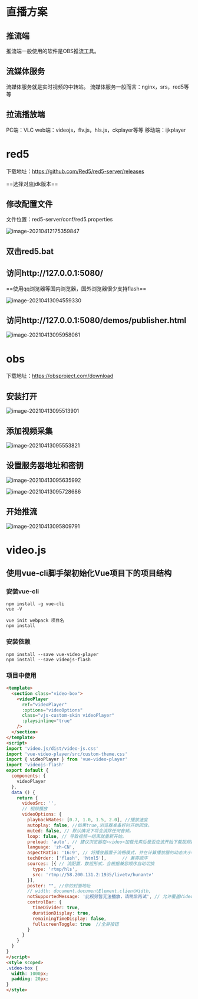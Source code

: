 # 直播方案

## 推流端

推流端一般使用的软件是OBS推流工具。

## 流媒体服务

流媒体服务就是实时视频的中转站。
流媒体服务一般而言：nginx，srs，red5等等

## 拉流播放端

PC端：VLC
web端：videojs，flv.js，hls.js，ckplayer等等
移动端：ijkplayer

# red5

下载地址：https://github.com/Red5/red5-server/releases

==选择对应jdk版本==

## 修改配置文件

文件位置：red5-server/conf/red5.properties

![image-20210412175359847](assets/image-20210412175359847.png)

## 双击red5.bat

## 访问http://127.0.0.1:5080/ 

==使用qq浏览器等国内浏览器，国外浏览器很少支持flash==

![image-20210413094559330](assets/image-20210413094559330.png)

## 访问http://127.0.0.1:5080/demos/publisher.html

![image-20210413095958061](assets/image-20210413095958061.png)

# obs

下载地址：https://obsproject.com/download

## 安装打开

![image-20210413095513901](assets/image-20210413095513901.png)

## 添加视频采集

![image-20210413095553821](assets/image-20210413095553821.png)

## 设置服务器地址和密钥

![image-20210413095635992](assets/image-20210413095635992.png)

![image-20210413095728686](assets/image-20210413095728686.png)

## 开始推流

![image-20210413095809791](assets/image-20210413095809791.png)

# video.js

## 使用vue-cli脚手架初始化Vue项目下的项目结构

### 安装vue-cli

```
npm install -g vue-cli
vue -V
```

```
vue init webpack 项目名
npm install
```

### 安装依赖

```
npm install --save vue-video-player
npm install --save videojs-flash
```

### 项目中使用

```html
<template>
  <section class="video-box">
    <videoPlayer
      ref="videoPlayer"
      :options="videoOptions"
      class="vjs-custom-skin videoPlayer"
      :playsinline="true"
    />
  </section>
</template>
<script>
import 'video.js/dist/video-js.css'
import 'vue-video-player/src/custom-theme.css'
import { videoPlayer } from 'vue-video-player'
import 'videojs-flash'
export default {
  components: {
    videoPlayer
  },
  data () {
    return {
      videoSrc: '',
      // 视频播放
      videoOptions: {
        playbackRates: [0.7, 1.0, 1.5, 2.0], //播放速度
        autoplay: false, //如果true,浏览器准备好时开始回放。
        muted: false, // 默认情况下将会消除任何音频。
        loop: false, // 导致视频一结束就重新开始。
        preload: 'auto', // 建议浏览器在<video>加载元素后是否应该开始下载视频数据。auto浏览器选择最佳行为,立即开始加载视频（如果浏览器支持）
        language: 'zh-CN',
        aspectRatio: '16:9', // 将播放器置于流畅模式，并在计算播放器的动态大小时使用该值。值应该代表一个比例 - 用冒号分隔的两个数字（例如"16:9"或"4:3"）
        techOrder: ['flash', 'html5'],      // 兼容顺序
        sources: [{ // 流配置，数组形式，会根据兼容顺序自动切换
          type: 'rtmp/hls',
          src: 'rtmp://58.200.131.2:1935/livetv/hunantv'
        }],
        poster: "", //你的封面地址
        // width: document.documentElement.clientWidth,
        notSupportedMessage: '此视频暂无法播放，请稍后再试', // 允许覆盖Video.js无法播放媒体源时显示的默认信息。
        controlBar: {
          timeDivider: true,
          durationDisplay: true,
          remainingTimeDisplay: false,
          fullscreenToggle: true  //全屏按钮
        }
      }
    }
  }
}
</script>
<style scoped>
.video-box {
  width: 1000px;
  padding: 20px;
}
</style>
```

